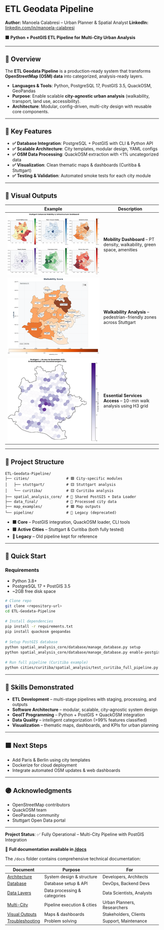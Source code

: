# ETL Geodata Pipeline

**Author:** Manoela Calabresi – Urban Planner & Spatial Analyst
**LinkedIn:** [linkedin.com/in/manoela-calabresi](https://www.linkedin.com/in/manoela-calabresi/)

**🟪 Python + PostGIS ETL Pipeline for Multi-City Urban Analysis**

---

## 🔺 Overview

The **ETL Geodata Pipeline** is a production-ready system that transforms **OpenStreetMap (OSM) data** into categorized, analysis-ready layers.

* **Languages & Tools**: Python, PostgreSQL 17, PostGIS 3.5, QuackOSM, GeoPandas
* **Purpose**: Enable scalable **city-agnostic urban analysis** (walkability, transport, land use, accessibility).
* **Architecture**: Modular, config-driven, multi-city design with reusable core components.

---

## 🔺 Key Features

* **✅ Database Integration**: PostgreSQL + PostGIS with CLI & Python API
* **✅ Scalable Architecture**: City templates, modular design, YAML configs
* **✅ OSM Data Processing**: QuackOSM extraction with <1% uncategorized data
* **✅ Visualization**: Clean thematic maps & dashboards (Curitiba & Stuttgart)
* **✅ Testing & Validation**: Automated smoke tests for each city module

---

## 🔺 Visual Outputs

| Example                                                                     | Description                                                              |
| --------------------------------------------------------------------------- | ------------------------------------------------------------------------ |
| ![Stuttgart Dashboard](map_examples/stuttgart_enhanced_dashboard.png)       | **Mobility Dashboard** – PT density, walkability, green space, amenities |
| ![Walkability Score](map_examples/stuttgart_walkability_score_enhanced.png) | **Walkability Analysis** – pedestrian-friendly zones across Stuttgart    |
| ![Access to Essentials](map_examples/05_access_essentials_h3.png)           | **Essential Services Access** – 10-min walk analysis using H3 grid       |

---

## 🔺 Project Structure

```
ETL-Geodata-Pipeline/
├── cities/                 # 🟪 City-specific modules
│   ├── stuttgart/          # 🟨 Stuttgart analysis
│   └── curitiba/           # 🟨 Curitiba analysis
├── spatial_analysis_core/  # 🔺 Shared PostGIS + Data Loader
├── data_final/             # 🔺 Processed city data
├── map_examples/           # 🟪 Map outputs
└── pipeline/               # 🔻 Legacy (deprecated)
```

* **🟪 Core** – PostGIS integration, QuackOSM loader, CLI tools
* **🟨 Active Cities** – Stuttgart & Curitiba (both fully tested)
* **🔻 Legacy** – Old pipeline kept for reference

---

## 🔺 Quick Start

### Requirements

* Python 3.8+
* PostgreSQL 17 + PostGIS 3.5
* \~2GB free disk space

```bash
# Clone repo
git clone <repository-url>
cd ETL-Geodata-Pipeline

# Install dependencies
pip install -r requirements.txt
pip install quackosm geopandas

# Setup PostGIS database
python spatial_analysis_core/database/manage_database.py setup
python spatial_analysis_core/database/manage_database.py enable-postgis

# Run full pipeline (Curitiba example)
python cities/curitiba/spatial_analysis/test_curitiba_full_pipeline.py
```

---

## 🔺 Skills Demonstrated

* **ETL Development** – multi-stage pipelines with staging, processing, and outputs
* **Software Architecture** – modular, scalable, city-agnostic system design
* **GeoIT Programming** – Python + PostGIS + QuackOSM integration
* **Data Quality** – intelligent categorization (>99% features classified)
* **Visualization** – thematic maps, dashboards, and KPIs for urban planning

---

## 🟪 Next Steps

* Add Paris & Berlin using city templates
* Dockerize for cloud deployment
* Integrate automated OSM updates & web dashboards

---

## 🟣 Acknowledgments

* OpenStreetMap contributors
* QuackOSM team
* GeoPandas community
* Stuttgart Open Data portal

---

**Project Status**: ✅ Fully Operational – Multi-City Pipeline with PostGIS Integration

📖 **Full documentation available in [/docs](./docs)**

The `/docs` folder contains comprehensive technical documentation:

| Document | Purpose | For |
|----------|---------|------|
| [Architecture](docs/architecture.md) | System design & structure | Developers, Architects |
| [Database](docs/database.md) | Database setup & API | DevOps, Backend Devs |
| [Data Layers](docs/data_layers.md) | Data processing & categories | Data Scientists, Analysts |
| [Multi-City](docs/multi_city.md) | Pipeline execution & cities | Urban Planners, Researchers |
| [Visual Outputs](docs/visual_outputs.md) | Maps & dashboards | Stakeholders, Clients |
| [Troubleshooting](docs/troubleshooting.md) | Problem solving | Support, Maintenance |
